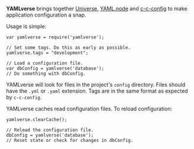 **YAMLverse** brings together [Universe], [YAML.node] and [c-c-config] to make
application configuration a snap.

Usage is simple:

    var yamlverse = require('yamlverse');

    // Set some tags. Do this as early as possible.
    yamlverse.tags = "development";

    // Load a configuration file.
    var dbConfig = yamlverse('database');
    // Do something with dbConfig.

YAMLverse will look for files in the project's `config` directory. Files should
have the `.yml` or `.yaml` extension. Tags are in the same format as expected
by `c-c-config`.

YAMLverse caches read configuration files. To reload configuration:

    yamlverse.clearCache();

    // Reload the configuration file.
    dbConfig = yamlverse('database');
    // Reset state or check for changes in dbConfig.

 [Universe]: http://github.com/AngryBytes/universe
 [YAML.node]: http://github.com/stephank/yaml.node
 [c-c-config]: http://github.com/AngryBytes/c-c-config
